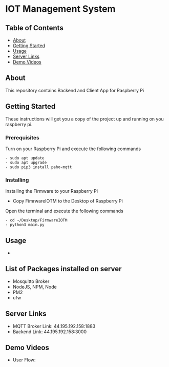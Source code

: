 # IOT Management System

## Table of Contents

- [About](#about)
- [Getting Started](#getting_started)
- [Usage](#usage)
- [Server Links](#srv)
- [Demo Videos](#videos)

## About <a name = "about"></a>

This repository contains Backend and Client App for Raspberry Pi

## Getting Started <a name = "getting_started"></a>

These instructions will get you a copy of the project up and running on you raspberry pi.

### Prerequisites

Turn on your Raspberry Pi and execute the following commands

```
- sudo apt update
- sudo apt upgrade
- sudo pip3 install paho-mqtt
```

### Installing

Installing the Firmware to your Raspberry Pi
- Copy FimrwareIOTM to the Desktop of Raspberry Pi

Open the terminal and execute the following commands 

```
- cd ~/Desktop/FirmwareIOTM
- python3 main.py
```


## Usage <a name = "usage"></a>

- 

## List of Packages installed on server

- Mosquitto Broker
- NodeJS, NPM, Node
- PM2
- ufw

## Server Links <a name = "srv"></a>

- MQTT Broker Link: 44.195.192.158:1883
- Backend Link: 44.195.192.158:3000






## Demo Videos <a name = "videos"></a>

- User Flow: 
